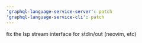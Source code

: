 ```yaml
---
'graphql-language-service-server': patch
'graphql-language-service-cli': patch
---
```


fix the lsp stream interface for stdin/out (neovim, etc)
